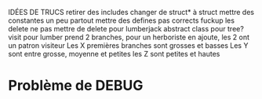 IDÉES DE TRUCS 
retirer des includes
changer de struct* à struct
mettre des constantes un peu partout
mettre des defines pas corrects
fuckup les delete
ne pas mettre de delete pour lumberjack
abstract class pour tree?
visit pour lumber prend 2 branches, pour un herboriste en ajoute, les 2 ont un patron visiteur
Les X premières branches sont grosses et basses
Les Y sont entre grosse, moyenne et petites
les Z sont petites et hautes

# Problème de DEBUG

